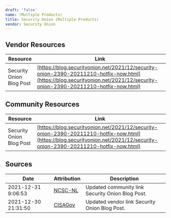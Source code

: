 ```yaml
---
draft: 'false'
name: (Multiple Products)
title: Security Onion (Multiple Products)
vendor: Security Onion
---
```


## Vendor Resources
| Resource | Link |
| --- | --- |
| Security Onion Blog Post | [https://blog.securityonion.net/2021/12/security-onion-2390-20211210-hotfix-now.html](https://blog.securityonion.net/2021/12/security-onion-2390-20211210-hotfix-now.html) |

## Community Resources
| Resource | Link |
| --- | --- |
| Security Onion Blog Post | [https://blog.securityonion.net/2021/12/security-onion-2390-20211210-hotfix-now.html](https://blog.securityonion.net/2021/12/security-onion-2390-20211210-hotfix-now.html) |


## Sources
| Date | Attribution | Description |
| --- | --- | --- |
| 2021-12-31 9:06:53 | [NCSC-NL](https://github.com/NCSC-NL/log4shell/blob/main/software/README.md) | Updated community link Security Onion Blog Post.  |
| 2021-12-30 21:31:50 | [CISAGov](https://raw.githubusercontent.com/cisagov/log4j-affected-db/develop/README.md) | Updated vendor link Security Onion Blog Post.  |
